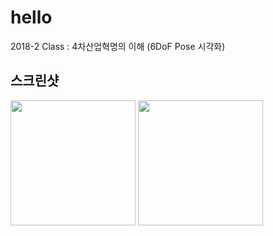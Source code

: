 ﻿# hello
2018-2 Class : 4차산업혁명의 이해
               (6DoF Pose 시각화)
               
**스크린샷**
---
<div>
<img width="200" src="https://user-images.githubusercontent.com/45849534/50327618-36100000-0533-11e9-8462-e6b9d24defd1.png">
<img width="200" src="https://user-images.githubusercontent.com/45849534/50327619-36100000-0533-11e9-83fd-cf53cba4f78a.png">
</div>
